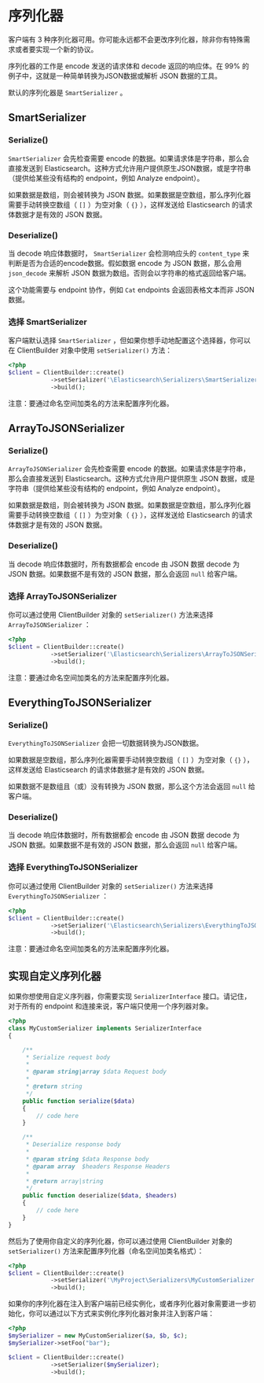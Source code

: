 # 序列化器

客户端有 3 种序列化器可用。你可能永远都不会更改序列化器，除非你有特殊需求或者要实现一个新的协议。

序列化器的工作是 encode 发送的请求体和 decode 返回的响应体。在 99% 的例子中，这就是一种简单转换为JSON数据或解析 JSON 数据的工具。

默认的序列化器是 `SmartSerializer` 。

## SmartSerializer

### Serialize()

`SmartSerializer` 会先检查需要 encode 的数据。如果请求体是字符串，那么会直接发送到 Elasticsearch。这种方式允许用户提供原生JSON数据，或是字符串（提供给某些没有结构的 endpoint，例如 Analyze endpoint）。

如果数据是数组，则会被转换为 JSON 数据。如果数据是空数组，那么序列化器需要手动转换空数组（ `[]` ）为空对象（ `{}` ），这样发送给 Elasticsearch 的请求体数据才是有效的 JSON 数据。

### Deserialize()

当 decode 响应体数据时， `SmartSerializer` 会检测响应头的 `content_type` 来判断是否为合适的encode数据。假如数据 encode 为 JSON 数据，那么会用 `json_decode` 来解析 JSON 数据为数组。否则会以字符串的格式返回给客户端。

这个功能需要与 endpoint 协作，例如 `Cat` endpoints 会返回表格文本而非 JSON 数据。

### 选择 SmartSerializer

客户端默认选择 `SmartSerializer` ，但如果你想手动地配置这个选择器，你可以在 ClientBuilder 对象中使用 `setSerializer()` 方法：

```php
<?php
$client = ClientBuilder::create()
            ->setSerializer('\Elasticsearch\Serializers\SmartSerializer');
            ->build();
```

注意：要通过命名空间加类名的方法来配置序列化器。

## ArrayToJSONSerializer

### Serialize()

`ArrayToJSONSerializer` 会先检查需要 encode 的数据。如果请求体是字符串，那么会直接发送到 Elasticsearch。这种方式允许用户提供原生 JSON 数据，或是字符串（提供给某些没有结构的 endpoint，例如 Analyze endpoint）。

如果数据是数组，则会被转换为 JSON 数据。如果数据是空数组，那么序列化器需要手动转换空数组（ `[]` ）为空对象（ `{}` ），这样发送给 Elasticsearch 的请求体数据才是有效的 JSON 数据。

### Deserialize()

当 decode 响应体数据时，所有数据都会 encode 由 JSON 数据 decode 为 JSON 数据。如果数据不是有效的 JSON 数据，那么会返回 `null` 给客户端。

### 选择 ArrayToJSONSerializer

你可以通过使用 ClientBuilder 对象的 `setSerializer()` 方法来选择 `ArrayToJSONSerializer` ：

```php
<?php
$client = ClientBuilder::create()
            ->setSerializer('\Elasticsearch\Serializers\ArrayToJSONSerializer');
            ->build();
```

注意：要通过命名空间加类名的方法来配置序列化器。

## EverythingToJSONSerializer

### Serialize()

`EverythingToJSONSerializer` 会把一切数据转换为JSON数据。

如果数据是空数组，那么序列化器需要手动转换空数组（ `[]` ）为空对象（ `{}` ），这样发送给 Elasticsearch 的请求体数据才是有效的 JSON 数据。

如果数据不是数组且（或）没有转换为 JSON 数据，那么这个方法会返回 `null` 给客户端。

### Deserialize()

当 decode 响应体数据时，所有数据都会 encode 由 JSON 数据 decode 为 JSON 数据。如果数据不是有效的 JSON 数据，那么会返回 `null` 给客户端。

### 选择 EverythingToJSONSerializer

你可以通过使用 ClientBuilder 对象的 `setSerializer()` 方法来选择 `EverythingToJSONSerializer` ：

```php
<?php
$client = ClientBuilder::create()
            ->setSerializer('\Elasticsearch\Serializers\EverythingToJSONSerializer');
            ->build();
```

注意：要通过命名空间加类名的方法来配置序列化器。

## 实现自定义序列化器

如果你想使用自定义序列器，你需要实现 `SerializerInterface` 接口。请记住，对于所有的 endpoint 和连接来说，客户端只使用一个序列器对象。

```php
<?php
class MyCustomSerializer implements SerializerInterface
{

    /**
     * Serialize request body
     *
     * @param string|array $data Request body
     *
     * @return string
     */
    public function serialize($data)
    {
        // code here
    }

    /**
     * Deserialize response body
     *
     * @param string $data Response body
     * @param array  $headers Response Headers
     *
     * @return array|string
     */
    public function deserialize($data, $headers)
    {
        // code here
    }
}
```

然后为了使用你自定义的序列化器，你可以通过使用 ClientBuilder 对象的 `setSerializer()` 方法来配置序列化器（命名空间加类名格式）：

```php
<?php
$client = ClientBuilder::create()
            ->setSerializer('\MyProject\Serializers\MyCustomSerializer');
            ->build();
```

如果你的序列化器在注入到客户端前已经实例化，或者序列化器对象需要进一步初始化，你可以通过以下方式来实例化序列化器对象并注入到客户端：

```php
<?php
$mySerializer = new MyCustomSerializer($a, $b, $c);
$mySerializer->setFoo("bar");

$client = ClientBuilder::create()
            ->setSerializer($mySerializer);
            ->build();
```